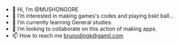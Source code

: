 - 👋 Hi, I’m @MUSHONGORE
- 👀 I’m interested in making games's codes and playing bskt ball...
- 🌱 I’m currently learning General studies.
- 💞️ I’m looking to collaborate on this action of making apps.
- 📫 How to reach me brunodingk@gamil.com

<!---
MUSHONGORE/MUSHONGORE is a ✨ special ✨ repository because its `README.md` (this file) appears on your GitHub profile.
You can click the Preview link to take a look at your changes.
--->
